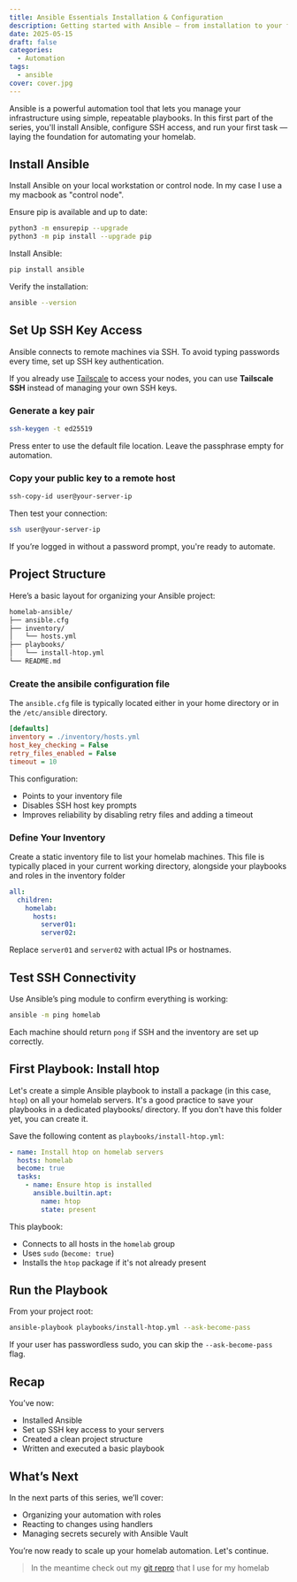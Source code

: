 ```yaml
---
title: Ansible Essentials Installation & Configuration
description: Getting started with Ansible — from installation to your first automated task.
date: 2025-05-15
draft: false
categories:
  - Automation
tags:
  - ansible
cover: cover.jpg
---
```


Ansible is a powerful automation tool that lets you manage your infrastructure using simple, repeatable playbooks. In this first part of the series, you'll install Ansible, configure SSH access, and run your first task — laying the foundation for automating your homelab.

## Install Ansible

Install Ansible on your local workstation or control node. In my case I use a my macbook as "control node".

Ensure pip is available and up to date:
```bash
python3 -m ensurepip --upgrade
python3 -m pip install --upgrade pip
```

Install Ansible:
```bash
pip install ansible
```

Verify the installation:
```bash
ansible --version
```

## Set Up SSH Key Access

Ansible connects to remote machines via SSH. To avoid typing passwords every time, set up SSH key authentication.

If you already use [Tailscale](https://tailscale.com) to access your nodes, you can use **Tailscale SSH** instead of managing your own SSH keys.


### Generate a key pair

```bash
ssh-keygen -t ed25519
```

Press enter to use the default file location. Leave the passphrase empty for automation.

### Copy your public key to a remote host

```bash
ssh-copy-id user@your-server-ip
```

Then test your connection:

```bash
ssh user@your-server-ip
```

If you’re logged in without a password prompt, you're ready to automate.

## Project Structure

Here’s a basic layout for organizing your Ansible project:

```bash
homelab-ansible/
├── ansible.cfg
├── inventory/
│   └── hosts.yml
├── playbooks/
│   └── install-htop.yml
└── README.md
```

### Create the ansibile configuration file

The `ansible.cfg` file is typically located either in your home directory or in the `/etc/ansible` directory.

```ini
[defaults]
inventory = ./inventory/hosts.yml
host_key_checking = False
retry_files_enabled = False
timeout = 10
```

This configuration:
- Points to your inventory file
- Disables SSH host key prompts
- Improves reliability by disabling retry files and adding a timeout

### Define Your Inventory

Create a static inventory file to list your homelab machines. This file is typically placed in your current working directory, alongside your playbooks and roles in the inventory folder

```yaml
all:
  children:
    homelab:
      hosts:
        server01:
        server02:
```

Replace `server01` and `server02` with actual IPs or hostnames.

## Test SSH Connectivity

Use Ansible’s ping module to confirm everything is working:

```bash
ansible -m ping homelab
```

Each machine should return `pong` if SSH and the inventory are set up correctly.

## First Playbook: Install htop

Let's create a simple Ansible playbook to install a package (in this case, `htop`) on all your homelab servers. It's a good practice to save your playbooks in a dedicated playbooks/ directory. If you don't have this folder yet, you can create it.

Save the following content as `playbooks/install-htop.yml`:

```yaml {filename="install-htop.yml"}
- name: Install htop on homelab servers
  hosts: homelab
  become: true
  tasks:
    - name: Ensure htop is installed
      ansible.builtin.apt:
        name: htop
        state: present
```

This playbook:
- Connects to all hosts in the `homelab` group
- Uses `sudo` (`become: true`)
- Installs the `htop` package if it's not already present

## Run the Playbook

From your project root:

```bash
ansible-playbook playbooks/install-htop.yml --ask-become-pass
```

If your user has passwordless sudo, you can skip the `--ask-become-pass` flag.

## Recap

You’ve now:

- Installed Ansible
- Set up SSH key access to your servers
- Created a clean project structure
- Written and executed a basic playbook

## What’s Next

In the next parts of this series, we’ll cover:
- Organizing your automation with roles
- Reacting to changes using handlers
- Managing secrets securely with Ansible Vault

You’re now ready to scale up your homelab automation. Let's continue. 

> In the meantime check out my [git repro](https://github.com/svenvg93/ansible-homelab) that I use for my homelab
